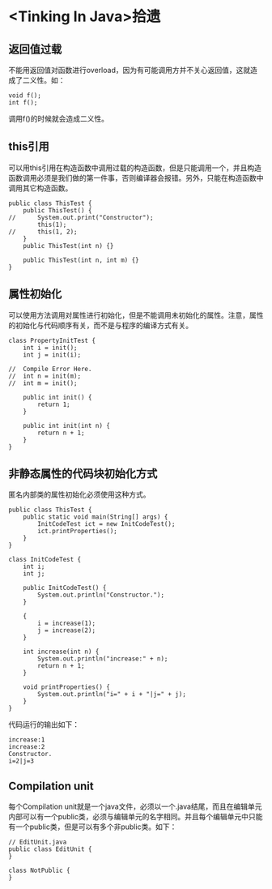 # &lt;Tinking In Java>拾遗

## 返回值过载
不能用返回值对函数进行overload，因为有可能调用方并不关心返回值，这就造成了二义性。如：
```
void f();
int f();
```
调用f()的时候就会造成二义性。

## this引用
可以用this引用在构造函数中调用过载的构造函数，但是只能调用一个，并且构造函数调用必须是我们做的第一件事，否则编译器会报错。另外，只能在构造函数中调用其它构造函数。
```
public class ThisTest {
	public ThisTest() {
//		System.out.print("Constructor");
		this(1);
//		this(1, 2);
	}
	public ThisTest(int n) {}

	public ThisTest(int n, int m) {}
}
```

## 属性初始化
可以使用方法调用对属性进行初始化，但是不能调用未初始化的属性。注意，属性的初始化与代码顺序有关，而不是与程序的编译方式有关。
```
class PropertyInitTest {
	int i = init();
	int j = init(i);

//  Compile Error Here.
//	int n = init(m);
//	int m = init();

	public int init() {
		return 1;
	}

	public int init(int n) {
		return n + 1;
	}
}
```

## 非静态属性的代码块初始化方式
匿名内部类的属性初始化必须使用这种方式。
```
public class ThisTest {
	public static void main(String[] args) {
		InitCodeTest ict = new InitCodeTest();
		ict.printProperties();
	}
}

class InitCodeTest {
	int i;
	int j;

	public InitCodeTest() {
		System.out.println("Constructor.");
	}

	{
		i = increase(1);
		j = increase(2);
	}

	int increase(int n) {
		System.out.println("increase:" + n);
		return n + 1;
	}

	void printProperties() {
		System.out.println("i=" + i + "|j=" + j);
	}
}
```
代码运行的输出如下：
```
increase:1
increase:2
Constructor.
i=2|j=3
```

## Compilation unit
每个Compilation unit就是一个java文件，必须以一个.java结尾，而且在编辑单元内部可以有一个public类，必须与编辑单元的名字相同。并且每个编辑单元中只能有一个public类，但是可以有多个非public类。如下：
```
// EditUnit.java
public class EditUnit {
}

class NotPublic {
}
```
